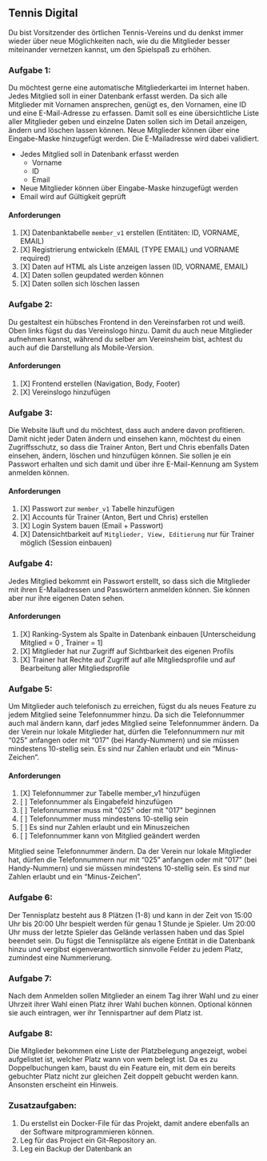 ## Tennis Digital

Du bist Vorsitzender des örtlichen Tennis-Vereins und du denkst immer wieder über neue Möglichkeiten nach, wie du die Mitglieder besser miteinander vernetzen kannst, um den Spielspaß zu erhöhen.

### Aufgabe 1:
Du möchtest gerne eine automatische Mitgliederkartei im Internet haben. Jedes Mitglied soll in einer Datenbank erfasst werden. Da sich alle Mitglieder mit Vornamen ansprechen, genügt es, den Vornamen, eine ID und eine E-Mail-Adresse zu erfassen. Damit soll es eine übersichtliche Liste aller Mitglieder geben und einzelne Daten sollen sich im Detail anzeigen, ändern und löschen lassen können. Neue Mitglieder können über eine Eingabe-Maske hinzugefügt werden. Die E-Mailadresse wird dabei validiert.

- Jedes Mitglied soll in Datenbank erfasst werden
    - Vorname
    - ID
    - Email
- Neue Mitglieder können über Eingabe-Maske hinzugefügt werden
- Email wird auf Gültigkeit geprüft

#### Anforderungen
1. [X] Datenbanktabelle ```member_v1``` erstellen (Entitäten: ID, VORNAME, EMAIL)
2. [X] Registrierung entwickeln (EMAIL (TYPE EMAIL) und VORNAME required)
3. [X] Daten auf HTML als Liste anzeigen lassen (ID, VORNAME, EMAIL)
4. [X] Daten sollen geupdated werden können
5. [X] Daten sollen sich löschen lassen

### Aufgabe 2:
Du gestaltest ein hübsches Frontend in den Vereinsfarben rot und weiß. Oben links fügst du das Vereinslogo hinzu. Damit du auch neue Mitglieder aufnehmen kannst, während du selber am Vereinsheim bist, achtest du auch auf die Darstellung als Mobile-Version.

#### Anforderungen
1. [X] Frontend erstellen (Navigation, Body, Footer)
2. [X] Vereinslogo hinzufügen

### Aufgabe 3:
Die Website läuft und du möchtest, dass auch andere davon profitieren. Damit nicht jeder Daten ändern und einsehen kann, möchtest du einen Zugriffsschutz, so dass die Trainer Anton, Bert und Chris ebenfalls Daten einsehen, ändern, löschen und hinzufügen können. Sie sollen je ein Passwort erhalten und sich damit und über ihre E-Mail-Kennung am System anmelden können.

#### Anforderungen
1. [X] Passwort zur ```member_v1``` Tabelle hinzufügen
2. [X] Accounts für Trainer (Anton, Bert und Chris) erstellen
3. [X] Login System bauen (Email + Passwort)
4. [X] Datensichtbarkeit auf ```Mitglieder, View, Editierung``` nur für Trainer möglich (Session einbauen)

### Aufgabe 4:
Jedes Mitglied bekommt ein Passwort erstellt, so dass sich die Mitglieder mit ihren E-Mailadressen und Passwörtern anmelden können. Sie können aber nur ihre eigenen Daten sehen.

#### Anforderungen
1. [X] Ranking-System als Spalte in Datenbank einbauen [Unterscheidung Mitglied = 0 , Trainer = 1] 
2. [X] Mitglieder hat nur Zugriff auf Sichtbarkeit des eigenen Profils
3. [X] Trainer hat Rechte auf Zugriff auf alle Mitgliedsprofile und auf Bearbeitung aller Mitgliedsprofile


### Aufgabe 5:
Um Mitglieder auch telefonisch zu erreichen, fügst du als neues Feature zu jedem Mitglied seine Telefonnummer hinzu. 
Da sich die Telefonnummer auch mal ändern kann, darf jedes Mitglied seine Telefonnummer ändern. Da der Verein nur lokale Mitglieder hat, dürfen die Telefonnummern nur mit “025” anfangen oder mit “017” (bei Handy-Nummern) und sie müssen mindestens 10-stellig sein. Es sind nur Zahlen erlaubt und ein “Minus-Zeichen”.

#### Anforderungen
1. [X] Telefonnummer zur Tabelle member_v1 hinzufügen
2. [ ] Telefonnummer als Eingabefeld hinzufügen
3. [ ] Telefonnummer muss mit "025" oder mit "017" beginnen
4. [ ] Telefonnummer muss mindestens 10-stellig sein
5. [ ] Es sind nur Zahlen erlaubt und ein Minuszeichen
6. [ ] Telefonnummer kann von Mitglied geändert werden

Mitglied seine Telefonnummer ändern. Da der Verein nur lokale Mitglieder hat, dürfen die Telefonnummern nur mit “025” anfangen oder mit “017” (bei Handy-Nummern) und sie müssen mindestens 10-stellig sein. Es sind nur Zahlen erlaubt und ein “Minus-Zeichen”.
### Aufgabe 6:
Der Tennisplatz besteht aus 8 Plätzen (1-8) und kann in der Zeit von 15:00 Uhr bis 20:00 Uhr bespielt werden für genau 1 Stunde je Spieler. Um 20:00 Uhr muss der letzte Spieler das Gelände verlassen haben und das Spiel beendet sein. Du fügst die Tennisplätze als eigene Entität in die Datenbank hinzu und vergibst eigenverantwortlich sinnvolle Felder zu jedem Platz, zumindest eine Nummerierung.
### Aufgabe 7:
Nach dem Anmelden sollen Mitglieder an einem Tag ihrer Wahl und zu einer Uhrzeit ihrer Wahl einen Platz ihrer Wahl buchen können. Optional können sie auch eintragen, wer ihr Tennispartner auf dem Platz ist.
### Aufgabe 8:
Die Mitglieder bekommen eine Liste der Platzbelegung angezeigt, wobei aufgelistet ist, welcher Platz wann von wem belegt ist.
Da es zu Doppelbuchungen kam, baust du ein Feature ein, mit dem ein bereits gebuchter Platz nicht zur gleichen Zeit doppelt gebucht werden kann. Ansonsten erscheint ein Hinweis.
### Zusatzaufgaben:
1. Du erstellst ein Docker-File für das Projekt, damit andere ebenfalls an der Software mitprogrammieren können.
2. Leg für das Project ein Git-Repository an.
3. Leg ein Backup der Datenbank an